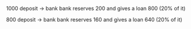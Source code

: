 1000 deposit -> bank
bank reserves 200 and gives a loan 800 (20% of it)

800 deposit -> bank
bank reserves 160 and gives a loan 640 (20% of it)



